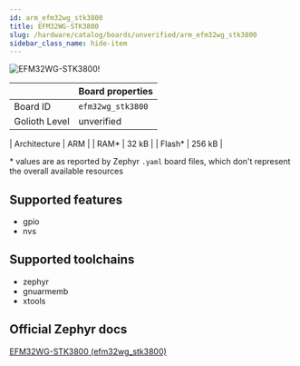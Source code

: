 ```yaml
---
id: arm_efm32wg_stk3800
title: EFM32WG-STK3800
slug: /hardware/catalog/boards/unverified/arm_efm32wg_stk3800
sidebar_class_name: hide-item
---
```


[//]: # (This is an auto-generated file, do not edit! Changes to it will be lost upon re-generation)

![EFM32WG-STK3800!](/img/boards/arm/efm32wg_stk3800.jpg "EFM32WG-STK3800")

|                | Board properties     |
| -------------  | -------------------- |
| Board ID       | `efm32wg_stk3800` |
| Golioth Level  | unverified       |

| Architecture   | ARM |
| RAM*           | 32 kB |
| Flash*         | 256 kB |

\* values are as reported by Zephyr `.yaml` board files, which don't represent the overall available resources



## Supported features

* gpio
* nvs

## Supported toolchains

* zephyr
* gnuarmemb
* xtools

## Official Zephyr docs

[EFM32WG-STK3800 (efm32wg_stk3800)](https://docs.zephyrproject.org/latest/boards/arm/efm32wg_stk3800/doc/index.html)
